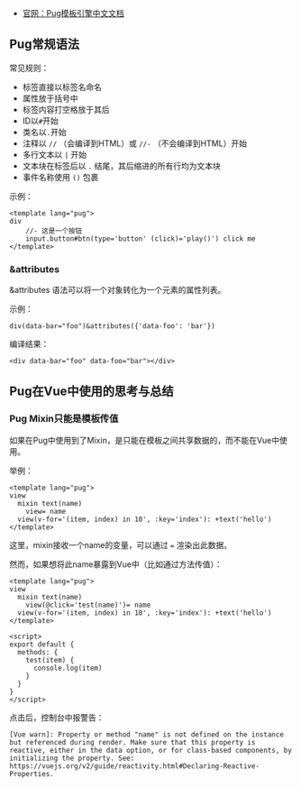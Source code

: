 - [官网：Pug模板引擎中文文档](https://www.pugjs.cn/api/getting-started.html)

<a name="mUU2A"></a>
## Pug常规语法
常见规则：

- 标签直接以标签名命名
- 属性放于括号中
- 标签内容打空格放于其后
- ID以`#`开始
- 类名以`.`开始
- 注释以 `//` （会编译到HTML）或 `//-` （不会编译到HTML）开始
- 多行文本以 `|` 开始
- 文本块在标签后以 `.` 结尾，其后缩进的所有行均为文本块
- 事件名称使用 `()` 包裹

示例：
```vue
<template lang="pug">
div
	//- 这是一个按钮
	input.button#btn(type='button' (click)='play()') click me
</template>
```

<a name="cWpJU"></a>
### &attributes
&attributes 语法可以将一个对象转化为一个元素的属性列表。

示例：
```vue
div(data-bar="foo")&attributes({'data-foo': 'bar'})
```
编译结果：
```vue
<div data-bar="foo" data-foo="bar"></div>
```






<a name="Emvjn"></a>
## Pug在Vue中使用的思考与总结
<a name="PiTbz"></a>
### Pug Mixin只能是模板传值
如果在Pug中使用到了Mixin，是只能在模板之间共享数据的，而不能在Vue中使用。

举例：
```vue
<template lang="pug">
view
  mixin text(name)
    view= name
  view(v-for='(item, index) in 10', :key='index'): +text('hello')
</template>
```
这里，mixin接收一个name的变量，可以通过 `=` 渲染出此数据。

然而，如果想将此name暴露到Vue中（比如通过方法传值）：
```vue
<template lang="pug">
view
  mixin text(name)
    view(@click='test(name)')= name
  view(v-for='(item, index) in 10', :key='index'): +text('hello')
</template>

<script>
export default {
  methods: {
    test(item) {
      console.log(item)
    }
  }
}
</script>
```
点击后，控制台中报警告：
```vue
[Vue warn]: Property or method "name" is not defined on the instance but referenced during render. Make sure that this property is reactive, either in the data option, or for class-based components, by initializing the property. See: https://vuejs.org/v2/guide/reactivity.html#Declaring-Reactive-Properties.
```



